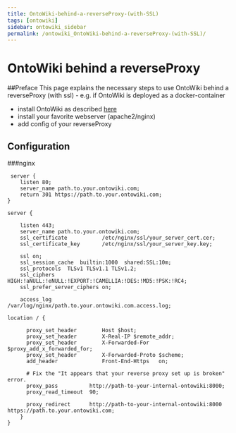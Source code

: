 ```yaml
---
title: OntoWiki-behind-a-reverseProxy-(with-SSL)
tags: [ontowiki]
sidebar: ontowiki_sidebar
permalink: /ontowiki_OntoWiki-behind-a-reverseProxy-(with-SSL)/
---
```

# OntoWiki behind a reverseProxy
##Preface
This page explains the necessary steps to use OntoWiki behind a reverseProxy (with ssl) - e.g. if OntoWiki is deployed as a docker-container

* install OntoWiki as described [here](Setup)
* install your favorite webserver (apache2/nginx)
* add config of your reverseProxy

## Configuration

###nginx
```
 server {
    listen 80;
    server_name path.to.your.ontowiki.com;
    return 301 https://path.to.your.ontowiki.com;
}

server {

    listen 443;
    server_name path.to.your.ontowiki.com;
    ssl_certificate           /etc/nginx/ssl/your_server_cert.cer;
    ssl_certificate_key       /etc/nginx/ssl/your_server_key.key;
   
    ssl on;
    ssl_session_cache  builtin:1000  shared:SSL:10m;
    ssl_protocols  TLSv1 TLSv1.1 TLSv1.2;
    ssl_ciphers HIGH:!aNULL:!eNULL:!EXPORT:!CAMELLIA:!DES:!MD5:!PSK:!RC4;
    ssl_prefer_server_ciphers on;

    access_log            /var/log/nginx/path.to.your.ontowiki.com.access.log;

location / {

      proxy_set_header        Host $host;
      proxy_set_header        X-Real-IP $remote_addr;
      proxy_set_header        X-Forwarded-For $proxy_add_x_forwarded_for;
      proxy_set_header        X-Forwarded-Proto $scheme;
      add_header              Front-End-Https   on;

      # Fix the "It appears that your reverse proxy set up is broken" error.
      proxy_pass          http://path-to-your-internal-ontowiki:8000;
      proxy_read_timeout  90;

      proxy_redirect      http://path-to-your-internal-ontowiki:8000 https://path.to.your.ontowiki.com;
    }
}
```
